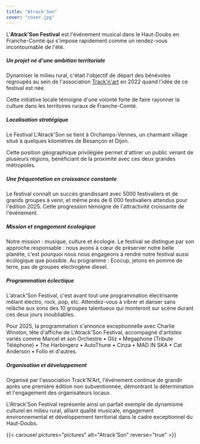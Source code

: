 ```yaml
---
title: "Atrack'Son"
cover: "cover.jpg"
---
```



L'**Atrack'Son Festival** est l'événement musical dans le Haut-Doubs en Franche-Comté qui s'impose rapidement comme un
rendez-vous incontournable de l'été.


##### Un projet né d'une ambition territoriale

Dynamiser le milieu rural, c'était l'objectif de départ des bénévoles regroupés au sein de l'association
[Track'n'art](https://tracknart.org/) en 2022 quand l'idée de ce festival est née.

Cette initiative locale témoigne d'une volonté forte de faire rayonner la culture dans les territoires ruraux
de Franche-Comté.


##### Localisation stratégique

Le Festival L'Atrack'Son se tient à Orchamps-Vennes, un charmant village situé à quelques kilomètres de Besançon et
Dijon.

Cette position géographique privilégiée permet d'attirer un public venant de plusieurs régions, bénéficiant de la
proximité avec ces deux grandes métropoles.


##### Une fréquentation en croissance constante

Le festival connaît un succès grandissant avec 5000 festivaliers et de grands groupes à venir, et même près de 6 000
festivaliers attendus pour l'édition 2025. Cette progression témoigne de l'attractivité croissante de l'événement.


##### Mission et engagement écologique

Notre mission : musique, culture et écologie. Le festival se distingue par son approche responsable : nous avons à cœur
de préserver notre belle planète, c'est pourquoi nous nous engageons à rendre notre festival aussi écologique que
possible. Au programme : Ecocup, jetons en pomme de terre, pas de groupes electrogène diesel.


##### Programmation éclectique

L'atrack'Son Festival, c'est avant tout une programmation électrisante mêlant électro, rock, pop, etc. Attendez-vous à
vibrer et danser sans relâche aux sons des 10 groupes talentueux qui monteront sur scène durant ces deux jours
inoubliables.

Pour 2025, la programmation s'annonce exceptionnelle avec Charlie Winston, tête d'affiche de L'Atrack'Son Festival,
accompagné d'artistes variés comme Marcel et son Orchestre • Gliz • Megaphone (Tribute Téléphone) • The Harbingerz •
AutoThune • Cinza • MAD IN SKA • Cat Anderson • Follo et d'autres.


##### Organisation et développement

Organisé par l'association Track'N'Art, l'événement continue de grandir après une première édition non subventionnée,
démontrant la détermination et l'engagement des organisateurs locaux.

L'Atrack'Son Festival représente ainsi un parfait exemple de dynamisme culturel en milieu rural, alliant qualité
musicale, engagement environnemental et développement territorial dans le cadre exceptionnel du Haut-Doubs.


{{< carousel pictures="pictures" alt="Atrack'Son" reverse="true" >}}
